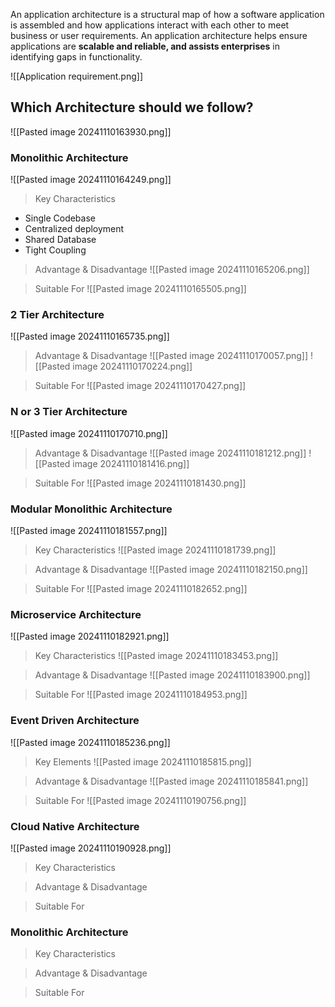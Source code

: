 An application architecture is a structural map of how a software application is assembled and how applications interact with each other to meet business or user requirements. An application architecture helps ensure applications are **scalable and reliable, and assists enterprises** in identifying gaps in functionality.

![[Application requirement.png]]

## Which Architecture should we follow?

![[Pasted image 20241110163930.png]]

### Monolithic Architecture
![[Pasted image 20241110164249.png]]

> Key Characteristics
- Single Codebase
- Centralized deployment
- Shared Database
- Tight Coupling

> Advantage & Disadvantage
> ![[Pasted image 20241110165206.png]]



>Suitable For
>![[Pasted image 20241110165505.png]]



### 2 Tier Architecture

![[Pasted image 20241110165735.png]]

> Advantage & Disadvantage
> ![[Pasted image 20241110170057.png]]
> ![[Pasted image 20241110170224.png]]



>Suitable For ![[Pasted image 20241110170427.png]]




### N or 3 Tier Architecture
![[Pasted image 20241110170710.png]]


> Advantage & Disadvantage
> ![[Pasted image 20241110181212.png]]
> ![[Pasted image 20241110181416.png]]



>Suitable For ![[Pasted image 20241110181430.png]]




### Modular Monolithic Architecture
![[Pasted image 20241110181557.png]]

> Key Characteristics 
> ![[Pasted image 20241110181739.png]]
> 




> Advantage & Disadvantage 
> ![[Pasted image 20241110182150.png]]



>Suitable For ![[Pasted image 20241110182652.png]]


### Microservice Architecture
![[Pasted image 20241110182921.png]]

> Key Characteristics
> ![[Pasted image 20241110183453.png]]



> Advantage & Disadvantage
> ![[Pasted image 20241110183900.png]]


>Suitable For
>![[Pasted image 20241110184953.png]]

### Event Driven Architecture
![[Pasted image 20241110185236.png]]


> Key Elements
> ![[Pasted image 20241110185815.png]]


> Advantage & Disadvantage
> ![[Pasted image 20241110185841.png]]


>Suitable For
>![[Pasted image 20241110190756.png]]

### Cloud Native Architecture
![[Pasted image 20241110190928.png]]


> Key Characteristics

> Advantage & Disadvantage

>Suitable For

 

### Monolithic Architecture
> Key Characteristics

> Advantage & Disadvantage

>Suitable For

